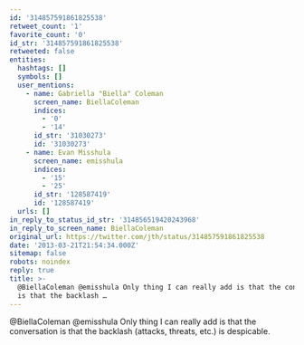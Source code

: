 ```yaml
---
id: '314857591861825538'
retweet_count: '1'
favorite_count: '0'
id_str: '314857591861825538'
retweeted: false
entities:
  hashtags: []
  symbols: []
  user_mentions:
    - name: Gabriella "Biella" Coleman
      screen_name: BiellaColeman
      indices:
        - '0'
        - '14'
      id_str: '31030273'
      id: '31030273'
    - name: Evan Misshula
      screen_name: emisshula
      indices:
        - '15'
        - '25'
      id_str: '128587419'
      id: '128587419'
  urls: []
in_reply_to_status_id_str: '314856519420243968'
in_reply_to_screen_name: BiellaColeman
original_url: https://twitter.com/jth/status/314857591861825538
date: '2013-03-21T21:54:34.000Z'
sitemap: false
robots: noindex
reply: true
title: >-
  @BiellaColeman @emisshula Only thing I can really add is that the conversation
  is that the backlash …
---
```


@BiellaColeman @emisshula Only thing I can really add is that the conversation is that the backlash (attacks, threats, etc.) is despicable.